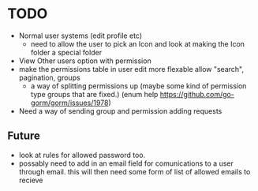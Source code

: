 # TODO
- Normal user systems (edit profile etc)
  - need to allow the user to pick an Icon and look at making the Icon folder a special folder
- View Other users option with permission
- make the permissions table in user edit more flexable allow "search", pagination, groups
  - a way of splitting permissions up (maybe some kind of permission type groups that are fixed.) (enum help <https://github.com/go-gorm/gorm/issues/1978>)
- Need a way of sending group and permission adding requests
## Future
- look at rules for allowed password too.
- possably need to add in an email field for comunications to a user through email. this will then need some form of list of allowed emails to recieve
